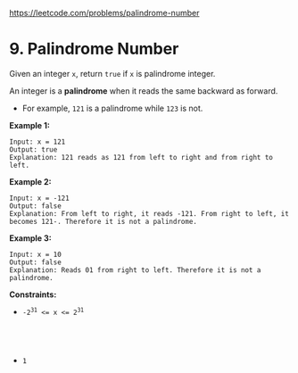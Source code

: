https://leetcode.com/problems/palindrome-number
# 9. Palindrome Number
Given an integer <code>x</code>, return <code>true</code> if <code>x</code> is palindrome integer.

An integer is a **palindrome** when it reads the same backward as forward.

* For example, <code>121</code> is a palindrome while <code>123</code> is not.



**Example 1:**

```
Input: x = 121
Output: true
Explanation: 121 reads as 121 from left to right and from right to left.

```
**Example 2:**

```
Input: x = -121
Output: false
Explanation: From left to right, it reads -121. From right to left, it becomes 121-. Therefore it is not a palindrome.

```
**Example 3:**

```
Input: x = 10
Output: false
Explanation: Reads 01 from right to left. Therefore it is not a palindrome.

```



**Constraints:**

* <code>-2<sup>31</sup>
<= x <= 2<sup>31</sup>
- 1</code>




